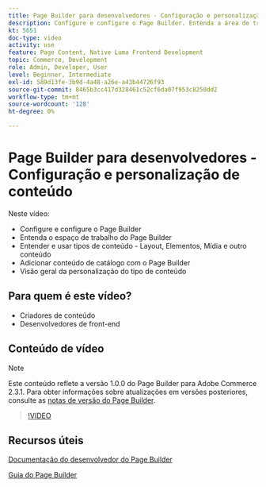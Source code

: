 ```yaml
---
title: Page Builder para desenvolvedores - Configuração e personalização de conteúdo
description: Configure e configure o Page Builder​. Entenda a área de trabalho do Page Builder​. Entender e usar tipos de conteúdo - Layout, Elementos, Mídia e outros conteúdos​. Adicionar conteúdo do catálogo com o Page Builder.
kt: 5651
doc-type: video
activity: use
feature: Page Content, Native Luma Frontend Development
topic: Commerce, Development
role: Admin, Developer, User
level: Beginner, Intermediate
exl-id: 589d13fe-3b9d-4a48-a26e-a43b44726f93
source-git-commit: 8465b3cc417d328461c52cf6da07f953c8250dd2
workflow-type: tm+mt
source-wordcount: '128'
ht-degree: 0%

---
```


# Page Builder para desenvolvedores - Configuração e personalização de conteúdo

Neste vídeo:

- Configure e configure o Page Builder&#x200B;
- Entenda o espaço de trabalho do Page Builder&#x200B;
- Entender e usar tipos de conteúdo - Layout, Elementos, Mídia e outro conteúdo&#x200B;
- Adicionar conteúdo de catálogo com o Page Builder
- Visão geral da personalização do tipo de conteúdo

## Para quem é este vídeo?

- Criadores de conteúdo
- Desenvolvedores de front-end

## Conteúdo de vídeo

>[!NOTE]
>
>Este conteúdo reflete a versão 1.0.0 do Page Builder para Adobe Commerce 2.3.1. Para obter informações sobre atualizações em versões posteriores, consulte as [notas de versão do Page Builder](https://experienceleague.adobe.com/docs/commerce-admin/page-builder/release-notes.html?lang=pt-BR).

>[!VIDEO](https://video.tv.adobe.com/v/35710?quality=12&learn=on)

## Recursos úteis

[Documentação do desenvolvedor do Page Builder](https://developer.adobe.com/commerce/frontend-core/page-builder/)

[Guia do Page Builder](https://experienceleague.adobe.com/docs/commerce-admin/page-builder/introduction.html?lang=pt-BR)

